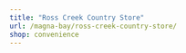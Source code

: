 ```yaml
---
title: "Ross Creek Country Store"
url: /magna-bay/ross-creek-country-store/
shop: convenience
---
```

